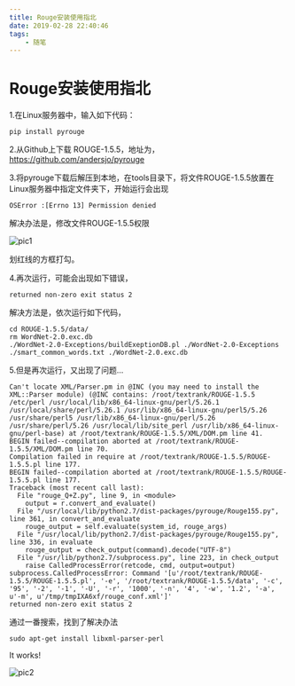 ```yaml
---
title: Rouge安装使用指北
date: 2019-02-28 22:40:46
tags:
    - 随笔
---
```


# Rouge安装使用指北

1.在Linux服务器中，输入如下代码：

    pip install pyrouge

2.从Github上下载 ROUGE-1.5.5，地址为， https://github.com/andersjo/pyrouge

3.将pyrouge下载后解压到本地，在tools目录下，将文件ROUGE-1.5.5放置在Linux服务器中指定文件夹下，开始运行会出现

    OSError :[Errno 13] Permission denied

解决办法是，修改文件ROUGE-1.5.5权限

![pic1](https://gitee.com/shuming9886/pic-go/raw/master/img/2020-10-15-08.png)

划红线的方框打勾。

4.再次运行，可能会出现如下错误，

    returned non-zero exit status 2

解决方法是，依次运行如下代码，

    cd ROUGE-1.5.5/data/
    rm WordNet-2.0.exc.db
    ./WordNet-2.0-Exceptions/buildExeptionDB.pl ./WordNet-2.0-Exceptions ./smart_common_words.txt ./WordNet-2.0.exc.db

5.但是再次运行，又出现了问题...

    Can't locate XML/Parser.pm in @INC (you may need to install the XML::Parser module) (@INC contains: /root/textrank/ROUGE-1.5.5 /etc/perl /usr/local/lib/x86_64-linux-gnu/perl/5.26.1 /usr/local/share/perl/5.26.1 /usr/lib/x86_64-linux-gnu/perl5/5.26 /usr/share/perl5 /usr/lib/x86_64-linux-gnu/perl/5.26 /usr/share/perl/5.26 /usr/local/lib/site_perl /usr/lib/x86_64-linux-gnu/perl-base) at /root/textrank/ROUGE-1.5.5/XML/DOM.pm line 41.
    BEGIN failed--compilation aborted at /root/textrank/ROUGE-1.5.5/XML/DOM.pm line 70.
    Compilation failed in require at /root/textrank/ROUGE-1.5.5/ROUGE-1.5.5.pl line 177.
    BEGIN failed--compilation aborted at /root/textrank/ROUGE-1.5.5/ROUGE-1.5.5.pl line 177.
    Traceback (most recent call last):
      File "rouge_Q+Z.py", line 9, in <module>
        output = r.convert_and_evaluate()
      File "/usr/local/lib/python2.7/dist-packages/pyrouge/Rouge155.py", line 361, in convert_and_evaluate
        rouge_output = self.evaluate(system_id, rouge_args)
      File "/usr/local/lib/python2.7/dist-packages/pyrouge/Rouge155.py", line 336, in evaluate
        rouge_output = check_output(command).decode("UTF-8")
      File "/usr/lib/python2.7/subprocess.py", line 223, in check_output
        raise CalledProcessError(retcode, cmd, output=output)
    subprocess.CalledProcessError: Command '[u'/root/textrank/ROUGE-1.5.5/ROUGE-1.5.5.pl', '-e', '/root/textrank/ROUGE-1.5.5/data', '-c', '95', '-2', '-1', '-U', '-r', '1000', '-n', '4', '-w', '1.2', '-a', u'-m', u'/tmp/tmpIXA6xf/rouge_conf.xml']' 
    returned non-zero exit status 2

通过一番搜索，找到了解决办法

    sudo apt-get install libxml-parser-perl

It works!

![pic2](https://gitee.com/shuming9886/pic-go/raw/master/img/2020-10-15-09.png)